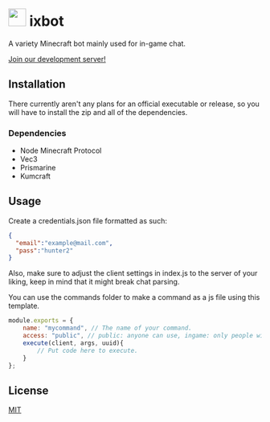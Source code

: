 # <img src="https://cdn.discordapp.com/attachments/878545066845700106/963399481158668348/ixbotlogo.png" height="35"> ixbot

A variety Minecraft bot mainly used for in-game chat.

[Join our development server!](https://discord.gg/hJ34ZpMtbB)

## Installation

There currently aren't any plans for an official executable or release, so you will have to install the zip and all of the dependencies.

### Dependencies

- Node Minecraft Protocol
- Vec3
- Prismarine
- Kumcraft

## Usage

Create a credentials.json file formatted as such:
```json
{
  "email":"example@mail.com",
  "pass":"hunter2"
}
```
Also, make sure to adjust the client settings in index.js to the server of your liking, keep in mind that it might break chat parsing.

You can use the commands folder to make a command as a js file using this template.
```js
module.exports = {
    name: "mycommand", // The name of your command.
    access: "public", // public: anyone can use, ingame: only people with a valid uuid can use, staff: only staff in config.json can use
    execute(client, args, uuid){
        // Put code here to execute.
    }
};
```

## License
[MIT](https://choosealicense.com/licenses/mit/)
